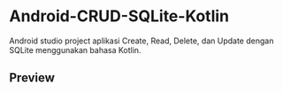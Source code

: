 # Android-CRUD-SQLite-Kotlin
Android studio project aplikasi Create, Read, Delete, dan Update dengan SQLite menggunakan bahasa Kotlin.

## Preview

